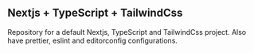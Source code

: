 ## Nextjs + TypeScript + TailwindCss

Repository for a default Nextjs, TypeScript and TailwindCss project. Also have prettier, eslint and editorconfig configurations.
